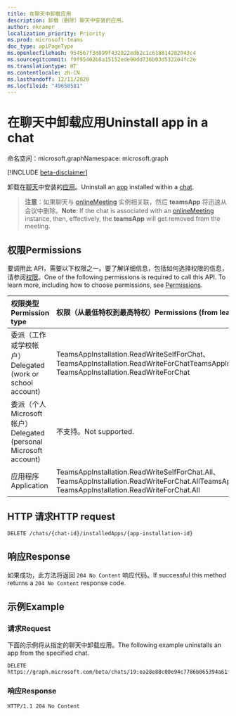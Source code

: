 ```yaml
---
title: 在聊天中卸载应用
description: 卸载（删除）聊天中安装的应用。
author: nkramer
localization_priority: Priority
ms.prod: microsoft-teams
doc_type: apiPageType
ms.openlocfilehash: 954567f3d899f432922edb2c1c618814282043c4
ms.sourcegitcommit: f9f95402b8a15152ede90dd736b03d532204fc2e
ms.translationtype: HT
ms.contentlocale: zh-CN
ms.lasthandoff: 12/11/2020
ms.locfileid: "49658581"
---
```

# <a name="uninstall-app-in-a-chat"></a><span data-ttu-id="7c76a-103">在聊天中卸载应用</span><span class="sxs-lookup"><span data-stu-id="7c76a-103">Uninstall app in a chat</span></span>

<span data-ttu-id="7c76a-104">命名空间：microsoft.graph</span><span class="sxs-lookup"><span data-stu-id="7c76a-104">Namespace: microsoft.graph</span></span>

[!INCLUDE [beta-disclaimer](../../includes/beta-disclaimer.md)]

<span data-ttu-id="7c76a-105">卸载在[聊天](../resources/chat.md)中安装的[应用](../resources/teamsapp.md)。</span><span class="sxs-lookup"><span data-stu-id="7c76a-105">Uninstall an [app](../resources/teamsapp.md) installed within a [chat](../resources/chat.md).</span></span>

> <span data-ttu-id="7c76a-106">**注意**：如果聊天与 [onlineMeeting](../resources/onlinemeeting.md) 实例相关联，然后 **teamsApp** 将迅速从会议中删除。</span><span class="sxs-lookup"><span data-stu-id="7c76a-106">**Note**: If the chat is associated with an [onlineMeeting](../resources/onlinemeeting.md) instance, then, effectively, the **teamsApp** will get removed from the meeting.</span></span>

## <a name="permissions"></a><span data-ttu-id="7c76a-107">权限</span><span class="sxs-lookup"><span data-stu-id="7c76a-107">Permissions</span></span>

<span data-ttu-id="7c76a-p101">要调用此 API，需要以下权限之一。要了解详细信息，包括如何选择权限的信息，请参阅[权限](/graph/permissions-reference)。</span><span class="sxs-lookup"><span data-stu-id="7c76a-p101">One of the following permissions is required to call this API. To learn more, including how to choose permissions, see [Permissions](/graph/permissions-reference).</span></span>

|<span data-ttu-id="7c76a-110">权限类型</span><span class="sxs-lookup"><span data-stu-id="7c76a-110">Permission type</span></span>      | <span data-ttu-id="7c76a-111">权限（从最低特权到最高特权）</span><span class="sxs-lookup"><span data-stu-id="7c76a-111">Permissions (from least to most privileged)</span></span>              |
|:--------------------|:---------------------------------------------------------|
|<span data-ttu-id="7c76a-112">委派（工作或学校帐户）</span><span class="sxs-lookup"><span data-stu-id="7c76a-112">Delegated (work or school account)</span></span> | <span data-ttu-id="7c76a-113">TeamsAppInstallation.ReadWriteSelfForChat、TeamsAppInstallation.ReadWriteForChat</span><span class="sxs-lookup"><span data-stu-id="7c76a-113">TeamsAppInstallation.ReadWriteSelfForChat, TeamsAppInstallation.ReadWriteForChat</span></span> |
|<span data-ttu-id="7c76a-114">委派（个人 Microsoft 帐户）</span><span class="sxs-lookup"><span data-stu-id="7c76a-114">Delegated (personal Microsoft account)</span></span> | <span data-ttu-id="7c76a-115">不支持。</span><span class="sxs-lookup"><span data-stu-id="7c76a-115">Not supported.</span></span>   |
|<span data-ttu-id="7c76a-116">应用程序</span><span class="sxs-lookup"><span data-stu-id="7c76a-116">Application</span></span> | <span data-ttu-id="7c76a-117">TeamsAppInstallation.ReadWriteSelfForChat.All、TeamsAppInstallation.ReadWriteForChat.All</span><span class="sxs-lookup"><span data-stu-id="7c76a-117">TeamsAppInstallation.ReadWriteSelfForChat.All, TeamsAppInstallation.ReadWriteForChat.All</span></span> |

## <a name="http-request"></a><span data-ttu-id="7c76a-118">HTTP 请求</span><span class="sxs-lookup"><span data-stu-id="7c76a-118">HTTP request</span></span>

<!-- { 
"blockType": "ignored" 
} -->

```http
DELETE /chats/{chat-id}/installedApps/{app-installation-id}
```

## <a name="response"></a><span data-ttu-id="7c76a-119">响应</span><span class="sxs-lookup"><span data-stu-id="7c76a-119">Response</span></span>

<span data-ttu-id="7c76a-120">如果成功，此方法将返回 `204 No Content` 响应代码。</span><span class="sxs-lookup"><span data-stu-id="7c76a-120">If successful this method returns a `204 No Content` response code.</span></span>

## <a name="example"></a><span data-ttu-id="7c76a-121">示例</span><span class="sxs-lookup"><span data-stu-id="7c76a-121">Example</span></span>

### <a name="request"></a><span data-ttu-id="7c76a-122">请求</span><span class="sxs-lookup"><span data-stu-id="7c76a-122">Request</span></span>

<span data-ttu-id="7c76a-123">下面的示例将从指定的聊天中卸载应用。</span><span class="sxs-lookup"><span data-stu-id="7c76a-123">The following example uninstalls an app from the specified chat.</span></span>
<!-- {
  "blockType": "request",
  "name": "delete_installedApps_in_chat"
}-->

```http
DELETE https://graph.microsoft.com/beta/chats/19:ea28e88c00e94c7786b065394a61f296@thread.v2/installedApps/NjRiOWM3NDYtYjE1NS00MDQyLThkNDctOTQxYmQzODE2ODFiIyMwZDgyMGVjZC1kZWYyLTQyOTctYWRhZC03ODA1NmNkZTdjNzg=
```

### <a name="response"></a><span data-ttu-id="7c76a-124">响应</span><span class="sxs-lookup"><span data-stu-id="7c76a-124">Response</span></span>

<!-- {
  "blockType": "response",
  "truncated": true
}
-->

```http
HTTP/1.1 204 No Content
```

<!-- uuid: 8fcb5dbc-d5aa-4681-8e31-b001d5168d79
2015-10-25 14:57:30 UTC -->
<!-- {
  "type": "#page.annotation",
  "description": "Chat delete installedapps",
  "keywords": "",
  "section": "documentation",
  "tocPath": ""
}-->
